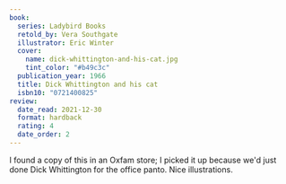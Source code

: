 ```yaml
---
book:
  series: Ladybird Books
  retold_by: Vera Southgate
  illustrator: Eric Winter
  cover:
    name: dick-whittington-and-his-cat.jpg
    tint_color: "#b49c3c"
  publication_year: 1966
  title: Dick Whittington and his cat
  isbn10: "0721400825"
review:
  date_read: 2021-12-30
  format: hardback
  rating: 4
  date_order: 2
---
```


I found a copy of this in an Oxfam store; I picked it up because we'd just done Dick Whittington for the office panto.
Nice illustrations.
